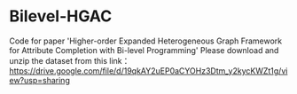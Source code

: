 # Bilevel-HGAC
Code for paper  'Higher-order Expanded Heterogeneous Graph Framework for Attribute Completion with Bi-level Programming'
Please download and unzip the dataset from this link：https://drive.google.com/file/d/19qkAY2uEP0aCYOHz3Dtm_y2kycKWZt1g/view?usp=sharing
